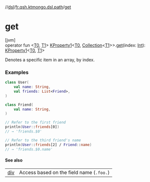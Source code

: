 //[dsl](../../index.md)/[fr.qsh.ktmongo.dsl.path](index.md)/[get](get.md)

# get

[jvm]\
operator fun &lt;[T0](get.md), [T1](get.md)&gt; [KProperty1](https://kotlinlang.org/api/latest/jvm/stdlib/kotlin.reflect/-k-property1/index.html)&lt;[T0](get.md), [Collection](https://kotlinlang.org/api/latest/jvm/stdlib/kotlin.collections/-collection/index.html)&lt;[T1](get.md)&gt;&gt;.[get](get.md)(index: [Int](https://kotlinlang.org/api/latest/jvm/stdlib/kotlin/-int/index.html)): [KProperty1](https://kotlinlang.org/api/latest/jvm/stdlib/kotlin.reflect/-k-property1/index.html)&lt;[T0](get.md), [T1](get.md)&gt;

Denotes a specific item in an array, by index.

### Examples

```kotlin
class User(
    val name: String,
    val friends: List<Friend>,
)

class Friend(
    val name: String,
)

// Refer to the first friend
println(User::friends[0])
// → 'friends.$0'

// Refer to the third friend's name
println(User::friends[2] / Friend::name)
// → 'friends.$0.name'
```

#### See also

|               |                                          |
|---------------|------------------------------------------|
| [div](div.md) | Access based on the field name (`.foo.`) |
